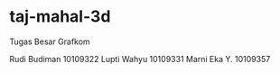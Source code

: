 taj-mahal-3d
============

Tugas Besar Grafkom

Rudi Budiman	10109322
Lupti Wahyu		10109331
Marni Eka Y.	10109357
